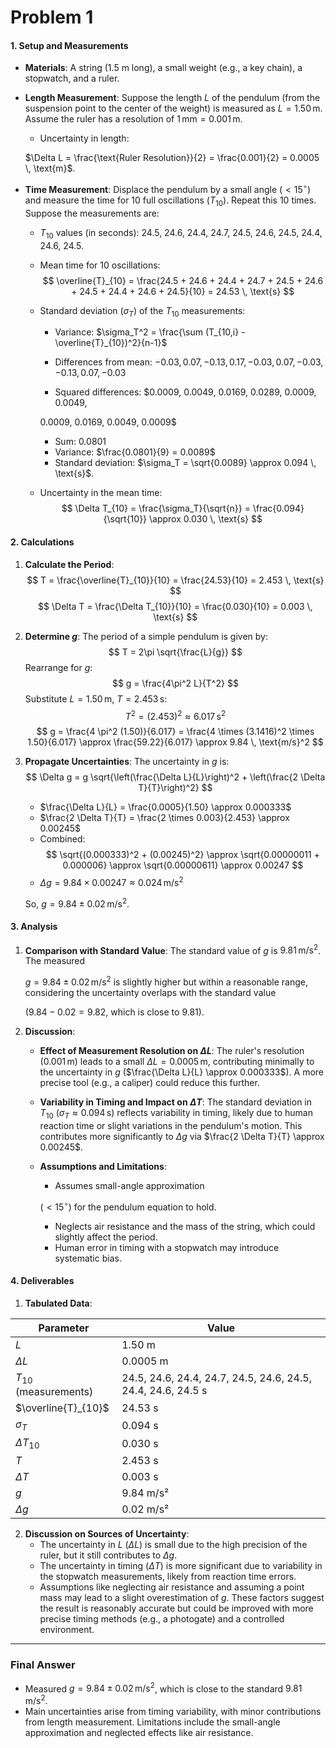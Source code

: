 # Problem 1


#### 1. **Setup and Measurements**
- **Materials**: A string (1.5 m long), a small weight (e.g., a key chain), a stopwatch, and a ruler.
- **Length Measurement**: Suppose the length $L$ of the pendulum (from the suspension point to the center of the weight) is measured as $L = 1.50 \, \text{m}$. Assume the ruler has a resolution of $1 \, \text{mm} = 0.001 \, \text{m}$.
  - Uncertainty in length:
  
   $\Delta L = \frac{\text{Ruler Resolution}}{2} = \frac{0.001}{2} = 0.0005 \, \text{m}$.

- **Time Measurement**: Displace the pendulum by a small angle ($<15^\circ$) and measure the time for 10 full oscillations ($T_{10}$). Repeat this 10 times. Suppose the measurements are:
  - $T_{10}$ values (in seconds): 24.5, 24.6, 24.4, 24.7, 24.5, 24.6, 24.5, 24.4, 24.6, 24.5.
  - Mean time for 10 oscillations: 
    $$
    \overline{T}_{10} = \frac{24.5 + 24.6 + 24.4 + 24.7 + 24.5 + 24.6 + 24.5 + 24.4 + 24.6 + 24.5}{10} = 24.53 \, \text{s}
    $$
  - Standard deviation ($\sigma_T$) of the $T_{10}$ measurements:
    - Variance: $\sigma_T^2 = \frac{\sum (T_{10,i} - \overline{T}_{10})^2}{n-1}$
    - Differences from mean: $-0.03, 0.07, -0.13, 0.17, -0.03, 0.07, -0.03, -0.13, 0.07, -0.03$

    - Squared differences: $0.0009, 0.0049, 0.0169, 0.0289, 0.0009, 0.0049, 
    
    0.0009, 0.0169, 0.0049, 0.0009$
    - Sum: $0.0801$
    - Variance: $\frac{0.0801}{9} = 0.0089$
    - Standard deviation: $\sigma_T = \sqrt{0.0089} \approx 0.094 \, \text{s}$.
  - Uncertainty in the mean time: 
    $$
    \Delta T_{10} = \frac{\sigma_T}{\sqrt{n}} = \frac{0.094}{\sqrt{10}} \approx 0.030 \, \text{s}
    $$

#### 2. **Calculations**

1. **Calculate the Period**:
   $$
   T = \frac{\overline{T}_{10}}{10} = \frac{24.53}{10} = 2.453 \, \text{s}
   $$
   $$
   \Delta T = \frac{\Delta T_{10}}{10} = \frac{0.030}{10} = 0.003 \, \text{s}
   $$

2. **Determine $g$**:
   The period of a simple pendulum is given by:
   $$
   T = 2\pi \sqrt{\frac{L}{g}}
   $$
   Rearrange for $g$:
   $$
   g = \frac{4\pi^2 L}{T^2}
   $$
   Substitute $L = 1.50 \, \text{m}$, $T = 2.453 \, \text{s}$:
   $$
   T^2 = (2.453)^2 \approx 6.017 \, \text{s}^2
   $$
   $$
   g = \frac{4 \pi^2 (1.50)}{6.017} = \frac{4 \times (3.1416)^2 \times 1.50}{6.017} \approx \frac{59.22}{6.017} \approx 9.84 \, \text{m/s}^2
   $$

3. **Propagate Uncertainties**:
   The uncertainty in $g$ is:
   $$
   \Delta g = g \sqrt{\left(\frac{\Delta L}{L}\right)^2 + \left(\frac{2 \Delta T}{T}\right)^2}
   $$
   - $\frac{\Delta L}{L} = \frac{0.0005}{1.50} \approx 0.000333$
   - $\frac{2 \Delta T}{T} = \frac{2 \times 0.003}{2.453} \approx 0.00245$
   - Combined: 
     $$
     \sqrt{(0.000333)^2 + (0.00245)^2} \approx \sqrt{0.00000011 + 0.000006} \approx \sqrt{0.00000611} \approx 0.00247
     $$
   - $\Delta g = 9.84 \times 0.00247 \approx 0.024 \, \text{m/s}^2$

   So, $g = 9.84 \pm 0.02 \, \text{m/s}^2$.

#### 3. **Analysis**

1. **Comparison with Standard Value**:
   The standard value of
    $g$ is $9.81 \, \text{m/s}^2$. The measured 
    
    $g = 9.84 \pm 0.02 \, \text{m/s}^2$ is slightly higher but within a reasonable range, considering the uncertainty overlaps with the standard value 
    
    ($9.84 - 0.02 = 9.82$, which is close to 9.81).

2. **Discussion**:
   - **Effect of Measurement Resolution on $\Delta L$**: The ruler's resolution ($0.001 \, \text{m}$) leads to a small $\Delta L = 0.0005 \, \text{m}$, contributing minimally to the uncertainty in $g$ ($\frac{\Delta L}{L} \approx 0.000333$). A more precise tool (e.g., a caliper) could reduce this further.
   - **Variability in Timing and Impact on $\Delta T$**: The standard deviation in $T_{10}$ ($\sigma_T \approx 0.094 \, \text{s}$) reflects variability in timing, likely due to human reaction time or slight variations in the pendulum's motion. This contributes more significantly to $\Delta g$ via $\frac{2 \Delta T}{T} \approx 0.00245$.
   - **Assumptions and Limitations**:
     - Assumes small-angle approximation 

     ($<15^\circ$) for the pendulum equation to hold.
     - Neglects air resistance and the mass of the string, which could slightly affect the period.
     - Human error in timing with a stopwatch may introduce systematic bias.

#### 4. **Deliverables**

1. **Tabulated Data**:

| Parameter         | Value            |
|-------------------|------------------|
| $L$           | 1.50 m           |
| $\Delta L$    | 0.0005 m         |
| $T_{10}$ (measurements) | 24.5, 24.6, 24.4, 24.7, 24.5, 24.6, 24.5, 24.4, 24.6, 24.5 s |
| $\overline{T}_{10}$ | 24.53 s          |
| $\sigma_T$    | 0.094 s          |
| $\Delta T_{10}$ | 0.030 s          |
| $T$           | 2.453 s          |
| $\Delta T$    | 0.003 s          |
| $g$           | 9.84 m/s²        |
| $\Delta g$    | 0.02 m/s²        |

2. **Discussion on Sources of Uncertainty**:
   - The uncertainty in $L$ ($\Delta L$) is small due to the high precision of the ruler, but it still contributes to $\Delta g$.
   - The uncertainty in timing ($\Delta T$) is more significant due to variability in the stopwatch measurements, likely from reaction time errors.
   - Assumptions like neglecting air resistance and assuming a point mass may lead to a slight overestimation of $g$. These factors suggest the result is reasonably accurate but could be improved with more precise timing methods (e.g., a photogate) and a controlled environment.

---

### Final Answer
- Measured $g = 9.84 \pm 0.02 \, \text{m/s}^2$, which is close to the standard $9.81 \, \text{m/s}^2$.
- Main uncertainties arise from timing variability, with minor contributions from length measurement. Limitations include the small-angle approximation and neglected effects like air resistance.
